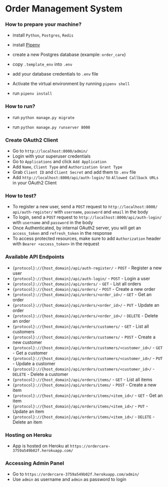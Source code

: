 # Order Management System

### How to prepare your machine?

- install `Python`, `Postgres`, `Redis`

- install [Pipenv](https://pipenv.pypa.io/en/latest/)

- create a new Postgres database (example: `order_care`) 

- copy `.template_env` into `.env`
- add your database credentials to `.env` file
- Activate the virtual environment by running `pipenv shell`
- run `pipenv install`

### How to run?

- run `python manage.py migrate`

- run `python manage.py runserver 8000`

### Create OAuth2 Client
- Go to `http://localhost:8000/admin/`
- Login with your superuser credentials
- Go to `Applications` and click `Add Application`
- Add `Name`, `Client Type` and `Authorization Grant Type`
- Grab `Client ID` and `Client Secret` and add them to `.env` file
- Add `http://localhost:8000/api/auth-login/` to `Allowed Callback URLs` in your OAuth2 Client

### How to test?
- To register a new user, send a `POST` request to `http://localhost:8000/ api/auth-register/` with `username`, `password` and `email` in the body
- To login, send a `POST` request to `http://localhost:8000/api/auth-login/` with `username` and `password` in the body
- Once Authenticated, by internal OAuth2 server, you will get an `access_token` and `refresh_token` in the response
- To access protected resources, make sure to add `Authorization` header with `Bearer <access_token>` in the request


### Available API Endpoints
- `{protocol}://{host_domain}/api/auth-register/` - `POST` - Register a new user
- `{protocol}://{host_domain}/api/auth-login/` - `POST` - Login a user
- `{protocol}://{host_domain}/api/orders/` - `GET` - List all orders
- `{protocol}://{host_domain}/api/orders/` - `POST` - Create a new order
- `{protocol}://{host_domain}/api/orders/<order_id>/` - `GET` - Get an order
- `{protocol}://{host_domain}/api/orders/<order_id>/` - `PUT` - Update an order
- `{protocol}://{host_domain}/api/orders/<order_id>/` - `DELETE` - Delete an order
- `{protocol}://{host_domain}/api/orders/customers/` - `GET` - List all customers
- `{protocol}://{host_domain}/api/orders/customers/` - `POST` - Create a new customer
- `{protocol}://{host_domain}/api/orders/customers/<customer_id>/` - `GET` - Get a customer
- `{protocol}://{host_domain}/api/orders/customers/<customer_id>/` - `PUT` - Update a customer
- `{protocol}://{host_domain}/api/orders/customers/<customer_id>/` - `DELETE` - Delete a customer
- `{protocol}://{host_domain}/api/orders/items/` - `GET` - List all items
- `{protocol}://{host_domain}/api/orders/items/` - `POST` - Create a new item
- `{protocol}://{host_domain}/api/orders/items/<item_id>/` - `GET` - Get an item
- `{protocol}://{host_domain}/api/orders/items/<item_id>/` - `PUT` - Update an item
- `{protocol}://{host_domain}/api/orders/items/<item_id>/` - `DELETE` - Delete an item

### Hosting on Heroku
- App is hosted on Heroku at `https://ordercare-3759a549b02f.herokuapp.com/`

### Accessing Admin Panel
- Go to `https://ordercare-3759a549b02f.herokuapp.com/admin/`
- Use `admin` as username and `admin` as password to login

